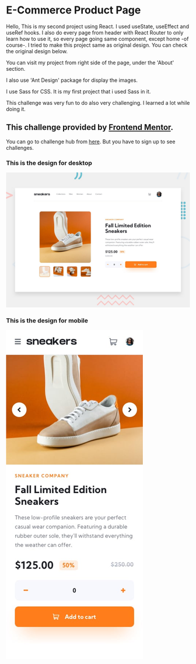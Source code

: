 # E-Commerce Product Page

Hello,
This is my second project using React. I used useState, useEffect and useRef hooks.
I also do every page from header with React Router to only learn how to use it, so every page going same component, except home -of course-.
I tried to make this project same as original design.
You can check the original design below.

You can visit my project from right side of the page, under the 'About' section.

I also use 'Ant Design' package for display the images.

I use Sass for CSS. It is my first project that i used Sass in it.

This challenge was very fun to do also very challenging. I learned a lot while doing it.

## This challenge provided by [Frontend Mentor](https://www.frontendmentor.io/home).

You can go to challenge hub from [here](https://www.frontendmentor.io/challenges/ecommerce-product-page-UPsZ9MJp6/hub/ecommerce-product-page-rD3JjWkAUG).
But you have to sign up to see challenges.


### This is the design for desktop

![Design preview for the E-commerce product page coding challenge](./design/desktop-preview.jpg)

### This is the design for mobile

![Design preview for the E-commerce product page coding challenge for mobile](./design/mobile-design.jpg)